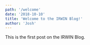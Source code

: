 ```yaml
---
path: '/welcome'
date: '2018-10-10'
title: 'Welcome to the IRWIN Blog!'
author: 'Josh'
---
```


This is the first post on the IRWIN Blog.
